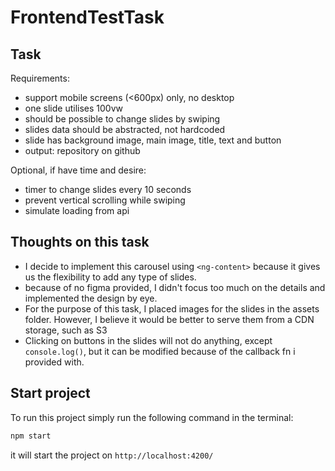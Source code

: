 # FrontendTestTask

## Task

Requirements:

- support mobile screens (<600px) only, no desktop
- one slide utilises 100vw
- should be possible to change slides by swiping
- slides data should be abstracted, not hardcoded
- slide has background image, main image, title, text and button
- output: repository on github

Optional, if have time and desire:

- timer to change slides every 10 seconds
- prevent vertical scrolling while swiping
- simulate loading from api

## Thoughts on this task

- I decide to implement this carousel using ```<ng-content>``` because it gives us the flexibility to add any type of slides.
- because of no figma provided, I didn't focus too much on the details and implemented the design by eye.
- For the purpose of this task, I placed images for the slides in the assets folder. However, I believe it would be better to serve them from a CDN storage, such as S3
- Clicking on buttons in the slides will not do anything, except ```console.log()```, but it can be modified because of the callback fn i provided with.

## Start project

To run this project simply run the following command in the terminal:

```bash
npm start
```

it will start the project on `http://localhost:4200/`

